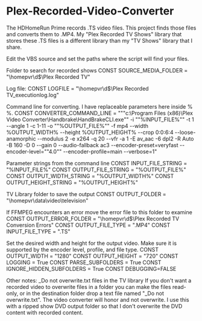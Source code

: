 # Plex-Recorded-Video-Converter
The HDHomeRun Prime records .TS video files. This project finds those files and converts them to .MP4. My "Plex Recorded TV Shows" library that stores these .TS files is a different library than my "TV Shows" library that I share. 


Edit the VBS source and set the paths where the script will find your files.

Folder to search for recorded shows
CONST SOURCE_MEDIA_FOLDER = "\\homepvr\d$\Plex Recorded TV\"

Log file:
CONST LOGFILE = "\\homepvr\d$\Plex Recorded TV\_executionlog.log"

Command line for converting. I have replaceable parameters here inside % %.
CONST CONVERTER_COMMAND_LINE = """c:\Program Files (x86)\Plex Video Converter\Handbrake\HandBrakeCLI.exe"" -i ""%INPUT_FILE%"" -t 1 --angle 1 -c 1-11 -o ""%OUTPUT_FILE%""  -f mp4 --width %OUTPUT_WIDTH% --height %OUTPUT_HEIGHT% --crop 0:0:6:4 --loose-anamorphic  --modulus 2 -e x264 -q 20 --vfr -a 1 -E av_aac -6 dpl2 -R Auto -B 160 -D 0 --gain 0 --audio-fallback ac3  --encoder-preset=veryfast  --encoder-level=""4.0""  --encoder-profile=main  --verbose=1"

Parameter strings from the command line
CONST INPUT_FILE_STRING = "%INPUT_FILE%"
CONST OUTPUT_FILE_STRING = "%OUTPUT_FILE%"
CONST OUTPUT_WIDTH_STRING = "%OUTPUT_WIDTH%"
CONST OUTPUT_HEIGHT_STRING = "%OUTPUT_HEIGHT%"

TV Library folder to save the output
CONST OUTPUT_FOLDER = "\\homepvr\data\video\television\"

If FFMPEG encounters an error move the error file to this folder to examine 
CONST OUTPUT_ERROR_FOLDER = "\\homepvr\d$\Plex Recorded TV Conversion Errors\"
CONST OUTPUT_FILE_TYPE = ".MP4"
CONST INPUT_FILE_TYPE = ".TS"

Set the desired width and height for the output video. Make sure it is supported by the encoder level, profile, and file type.
CONST OUTPUT_WIDTH = "1280"
CONST OUTPUT_HEIGHT = "720"
CONST LOGGING = True
CONST PARSE_SUBFOLDERS = True
CONST IGNORE_HIDDEN_SUBFOLDERS = True
CONST DEBUGGING=FALSE

Other notes:
_Do not overwrite.txt files in the TV library
If you don't want a recorded video to overwrite files in a folder you can make the files read-only, or in the destination folder drop a text file named "_Do not overwrite.txt". The video converter will honor and not overwrite. I use this with a ripped show DVD output folder so that I don't overwrite the DVD content with recorded content.

